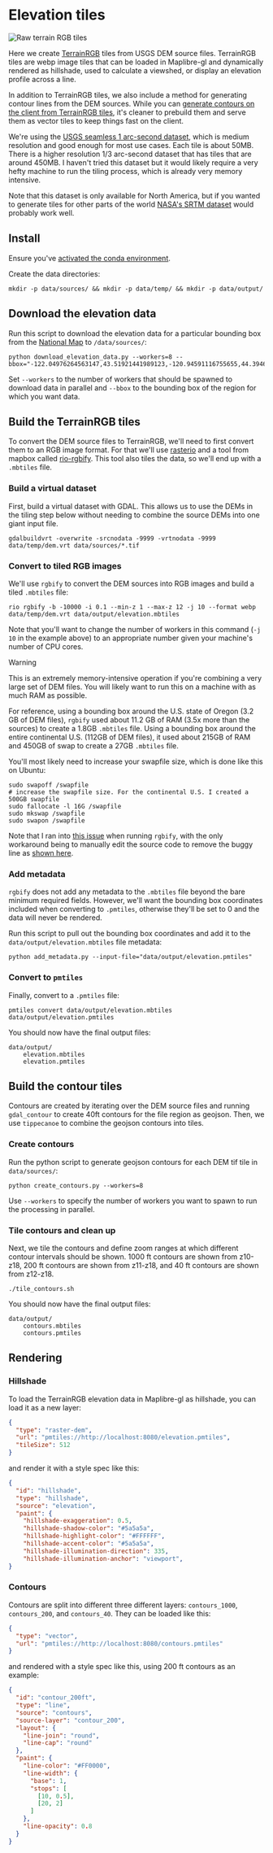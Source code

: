 # Elevation tiles

![Raw terrain RGB tiles](./elevation.png)

Here we create [TerrainRGB](https://docs.mapbox.com/data/tilesets/reference/mapbox-terrain-rgb-v1/) tiles from USGS DEM source files. TerrainRGB tiles are webp image tiles that can be loaded in Maplibre-gl and dynamically rendered as hillshade, used to calculate a viewshed, or display an elevation profile across a line.

In addition to TerrainRGB tiles, we also include a method for generating contour lines from the DEM sources. While you can [generate contours on the client from TerrainRGB tiles](https://github.com/onthegomap/maplibre-contour), it's cleaner to prebuild them and serve them as vector tiles to keep things fast on the client.

We're using the [USGS seamless 1 arc-second dataset](https://www.usgs.gov/faqs/what-types-elevation-datasets-are-available-what-formats-do-they-come-and-where-can-i-download), which is medium resolution and good enough for most use cases. Each tile is about 50MB. There is a higher resolution 1/3 arc-second dataset that has tiles that are around 450MB. I haven't tried this dataset but it would likely require a very hefty machine to run the tiling process, which is already very memory intensive.

Note that this dataset is only available for North America, but if you wanted to generate tiles for other parts of the world [NASA's SRTM dataset](https://www2.jpl.nasa.gov/srtm/) would probably work well.

## Install

Ensure you've [activated the conda environment](../../README.md#building-datasets).

Create the data directories:

```
mkdir -p data/sources/ && mkdir -p data/temp/ && mkdir -p data/output/
```

## Download the elevation data

Run this script to download the elevation data for a particular bounding box from the [National Map](https://apps.nationalmap.gov/tnmaccess/#/) to `/data/sources/`:

```
python download_elevation_data.py --workers=8 --bbox="-122.04976264563147,43.51921441989123,-120.94591116755655,44.39466349563759"
```

Set `--workers` to the number of workers that should be spawned to download data in parallel and `--bbox` to the bounding box of the region for which you want data.

## Build the TerrainRGB tiles

To convert the DEM source files to TerrainRGB, we'll need to first convert them to an RGB image format. For that we'll use [rasterio](https://rasterio.readthedocs.io/en/latest/index.html) and a tool from mapbox called [rio-rgbify](https://github.com/mapbox/rio-rgbify). This tool also tiles the data, so we'll end up with a `.mbtiles` file.

### Build a virtual dataset

First, build a virtual dataset with GDAL. This allows us to use the DEMs in the tiling step below without needing to combine the source DEMs into one giant input file.

```
gdalbuildvrt -overwrite -srcnodata -9999 -vrtnodata -9999 data/temp/dem.vrt data/sources/*.tif
```

### Convert to tiled RGB images

We'll use `rgbify` to convert the DEM sources into RGB images and build a tiled `.mbtiles` file:

```
rio rgbify -b -10000 -i 0.1 --min-z 1 --max-z 12 -j 10 --format webp data/temp/dem.vrt data/output/elevation.mbtiles
```

Note that you'll want to change the number of workers in this command (`-j 10` in the example above) to an appropriate number given your machine's number of CPU cores.

> [!WARNING]
> This is an extremely memory-intensive operation if you're combining a very large set of DEM files. You will likely want to run this on a machine with as much RAM as possible.

For reference, using a bounding box around the U.S. state of Oregon (3.2 GB of DEM files), `rgbify` used about 11.2 GB of RAM (3.5x more than the sources) to create a 1.8GB `.mbtiles` file. Using a bounding box around the entire continental U.S. (112GB of DEM files), it used about 215GB of RAM and 450GB of swap to create a 27GB `.mbtiles` file.

You'll most likely need to increase your swapfile size, which is done like this on Ubuntu:

```
sudo swapoff /swapfile
# increase the swapfile size. For the continental U.S. I created a 500GB swapfile
sudo fallocate -l 16G /swapfile
sudo mkswap /swapfile
sudo swapon /swapfile
```

Note that I ran into [this issue](https://github.com/mapbox/rio-rgbify/issues/39) when running `rgbify`, with the only workaround being to manually edit the source code to remove the buggy line as [shown here](https://github.com/acalcutt/rio-rgbify/commit/6db4f8baf4d78e157e02c67b05afae49289f9ef1).

### Add metadata

`rgbify` does not add any metadata to the `.mbtiles` file beyond the bare minimum required fields. However, we'll want the bounding box coordinates included when converting to `.pmtiles`, otherwise they'll be set to 0 and the data will never be rendered.

Run this script to pull out the bounding box coordinates and add it to the `data/output/elevation.mbtiles` file metadata:

```
python add_metadata.py --input-file="data/output/elevation.pmtiles"
```

### Convert to `pmtiles`

Finally, convert to a `.pmtiles` file:

```
pmtiles convert data/output/elevation.mbtiles data/output/elevation.pmtiles
```

You should now have the final output files:

```
data/output/
    elevation.mbtiles
    elevation.pmtiles
```

## Build the contour tiles

Contours are created by iterating over the DEM source files and running `gdal_contour` to create 40ft contours for the file region as geojson. Then, we use `tippecanoe` to combine the geojson contours into tiles.

### Create contours

Run the python script to generate geojson contours for each DEM tif tile in `data/sources/`:

```
python create_contours.py --workers=8
```

Use `--workers` to specify the number of workers you want to spawn to run the processing in parallel.

### Tile contours and clean up

Next, we tile the contours and define zoom ranges at which different contour intervals should be shown. 1000 ft contours are shown from z10-z18, 200 ft contours are shown from z11-z18, and 40 ft contours are shown from z12-z18.

```
./tile_contours.sh
```

You should now have the final output files:

```
data/output/
    contours.mbtiles
    contours.pmtiles
```

## Rendering

### Hillshade

To load the TerrainRGB elevation data in Maplibre-gl as hillshade, you can load it as a new layer:

```json
{
  "type": "raster-dem",
  "url": "pmtiles://http://localhost:8080/elevation.pmtiles",
  "tileSize": 512
}
```

and render it with a style spec like this:

```json
{
  "id": "hillshade",
  "type": "hillshade",
  "source": "elevation",
  "paint": {
    "hillshade-exaggeration": 0.5,
    "hillshade-shadow-color": "#5a5a5a",
    "hillshade-highlight-color": "#FFFFFF",
    "hillshade-accent-color": "#5a5a5a",
    "hillshade-illumination-direction": 335,
    "hillshade-illumination-anchor": "viewport",
}
```

### Contours

Contours are split into different three different layers: `contours_1000`, `contours_200`, and `contours_40`. They can be loaded like this:

```json
{
  "type": "vector",
  "url": "pmtiles://http://localhost:8080/contours.pmtiles"
}
```

and rendered with a style spec like this, using 200 ft contours as an example:

```json
{
  "id": "contour_200ft",
  "type": "line",
  "source": "contours",
  "source-layer": "contour_200",
  "layout": {
    "line-join": "round",
    "line-cap": "round"
  },
  "paint": {
    "line-color": "#FF0000",
    "line-width": {
      "base": 1,
      "stops": [
        [10, 0.5],
        [20, 2]
      ]
    },
    "line-opacity": 0.8
  }
}
```
